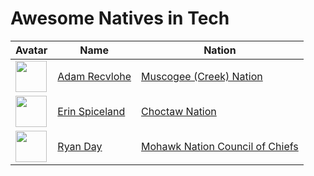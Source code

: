 # Awesome Natives in Tech

| Avatar                                                                                | Name                                           | Nation                                                          |
| ------------------------------------------------------------------------------------- | ---------------------------------------------- | --------------------------------------------------------------- |
| <img src="https://avatars3.githubusercontent.com/u/9747933?v=4" width=50 height=50 /> | [Adam Recvlohe](https://github.com/arecvlohe)  | [Muscogee (Creek) Nation](https://www.mcn-nsn.gov/)             |
| <img src="https://avatars3.githubusercontent.com/u/467627?v=4" width=50 height=50/>   | [Erin Spiceland](https://github.com/erinspice) | [Choctaw Nation](https://www.choctawnation.com/)                |
| <img src="https://avatars2.githubusercontent.com/u/119903?v=4" width=50 height=50 />  | [Ryan Day](https://github.com/soldair)         | [Mohawk Nation Council of Chiefs](http://www.mohawknation.org/) |
